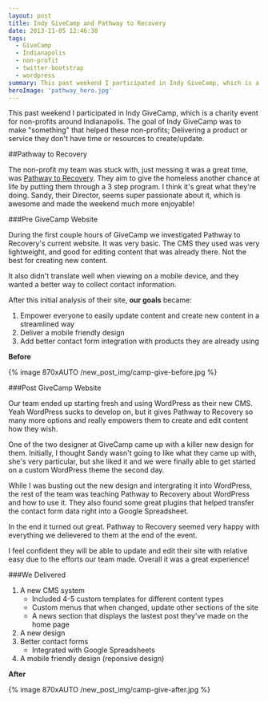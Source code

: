 ```yaml
---
layout: post
title: Indy GiveCamp and Pathway to Recovery
date: 2013-11-05 12:46:38
tags:
  - GiveCamp
  - Indianapolis
  - non-profit
  - twitter-bootstrap
  - wordpress
summary: This past weekend I participated in Indy GiveCamp, which is a charity event for non-profits around Indianapolis. The goal of Indy GiveCamp was to make "something" that helped these non-profits; Delivering a product or service they don't have time or resources to create/update
heroImage: 'pathway_hero.jpg'
---
```


This past weekend I participated in Indy GiveCamp, which is a charity event for non-profits around Indianapolis. The goal of Indy GiveCamp was to make "something" that helped these non-profits; Delivering a product or service they don't have time or resources to create/update.

##Pathway to Recovery

The non-profit my team was stuck with, just messing it was a great time, was [Pathway to Recovery][1]. They aim to give the homeless another chance at life by putting them through a 3 step program. I think it's great what they're doing. Sandy, their Director, seems super passionate about it, which is awesome and made the weekend much more enjoyable!

###Pre GiveCamp Website

During the first couple hours of GiveCamp we investigated Pathway to Recovery's current website. It was very basic. The CMS they used was very lightweight, and good for editing content that was already there. Not the best for creating new content.

It also didn't translate well when viewing on a mobile device, and they wanted a better way to collect contact information.

After this initial analysis of their site, **our goals** became:

1. Empower everyone to easily update content and create new content in a streamlined way
2. Deliver a mobile friendly design
3. Add better contact form integration with products they are already using

**Before**

{% image 870xAUTO /new_post_img/camp-give-before.jpg %}

###Post GiveCamp Website

Our team ended up starting fresh and using WordPress as their new CMS. Yeah WordPress sucks to develop on, but it gives Pathway to Recovery so many more options and really empowers them to create and edit content how they wish.

One of the two designer at GiveCamp came up with a killer new design for them. Initially, I thought Sandy wasn't going to like what they came up with, she's very particular, but she liked it and we were finally able to get started on a custom WordPress theme the second day.

While I was busting out the new design and intergrating it into WordPress, the rest of the team was teaching Pathway to Recovery about WordPress and how to use it. They also found some great plugins that helped transfer the contact form data right into a Google Spreadsheet. 

In the end it turned out great. Pathway to Recovery seemed very happy with everything we delievered to them at the end of the event.

I feel confident they will be able to update and edit their site with relative easy due to the efforts our team made. Overall it was a great experience!

###We Delivered

1. A new CMS system
    * Included 4-5 custom templates for different content types
    * Custom menus that when changed, update other sections of the site
    * A news section that displays the lastest post they've made on the home page
2. A new design
3. Better contact forms
    * Integrated with Google Spreadsheets
4.  A mobile friendly design (reponsive design)

**After**

{% image 870xAUTO /new_post_img/camp-give-after.jpg %}











[1]: http://www.pathwaytorecovery.org

